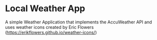 # Local Weather App

A simple Weather Application that implements the AccuWeather API and uses weather icons created by Eric Flowers (https://erikflowers.github.io/weather-icons/) 
